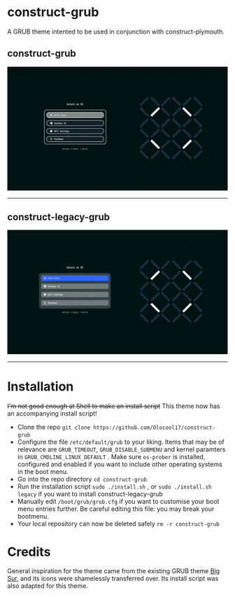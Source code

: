 # construct-grub
A GRUB theme intented to be used in conjunction with construct-plymouth.


## construct-grub
![Image preview of the construct-grub theme](construct-grub-concept.png)

---

## construct-legacy-grub
![Image preview of the construct-legacy-grub theme](construct-legacy-grub-concept.png)

---

# Installation
~~I'm not good enough at Shell to make an install script~~ This theme now has an accompanying install script!
- Clone the repo `git clone https://github.com/Olocool17/construct-grub`
- Configure the file `/etc/default/grub` to your liking. Items that may be of relevance are `GRUB_TIMEOUT`, `GRUB_DISABLE_SUBMENU` and kernel paramters in `GRUB_CMDLINE_LINUX_DEFAULT` . Make sure `os-prober` is installed,
configured and enabled if you want to include other operating systems in the boot menu.
- Go into the repo directory `cd construct-grub`
- Run the installation script `sudo ./install.sh` , or `sudo ./install.sh legacy` if you want to install construct-legacy-grub
- Manually edit `/boot/grub/grub.cfg` if you want to customise your boot menu entries further. Be careful editing this file: you may break your bootmenu.
- Your local repository can now be deleted safely `rm -r construct-grub`
# Credits
General inspiration for the theme came from the existing GRUB theme [Big Sur](https://github.com/Teraskull/bigsur-grub2-theme), and its icons were shamelessly transferred over. Its install script was also adapted for this theme.
